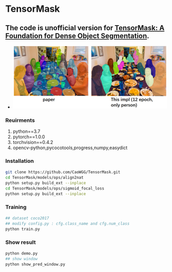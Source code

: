 # TensorMask
## The code is unofficial version for [TensorMask: A Foundation for Dense Object Segmentation](https://arxiv.org/abs/1903.12174).

* ![image](img/test.png)

### Reuirments
1. python==3.7
1. pytorch==1.0.0
2. torchvision==0.4.2
3. opencv-python,pycocotools,progress,numpy,easydict

### Installation
```bash
git clone https://github.com/CaoWGG/TensorMask.git	
cd TensorMask/models/ops/align2nat
python setup.py build_ext --inplace
cd TensorMask/models/ops/sigmoid_focal_loss
python setup.py build_ext --inplace
```
	
### Training
```bash
## dataset coco2017
## modify config.py : cfg.class_name and cfg.num_class
python train.py
```

### Show result
```bash
python demo.py
## show window
python show_pred_window.py
```
